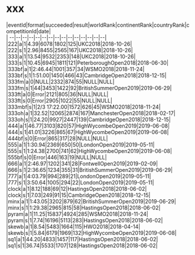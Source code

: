 # xxx


|eventId|format|succeeded|result|worldRank|continentRank|countryRank|competitionId|date|  
|	--|--|--|--|--|--|--|--|--|--|--|--|--|--|--|  
|222|a|1|4.39|6078|1802|125|UKC2018|2018-10-26|  
|222|s|1|2.96|8455|2565|167|UKC2018|2018-10-26|  
|333|a|1|13.54|9532|2353|148|UKC2018|2018-10-26|  
|333|s|1|10.45|6945|1811|121|PeterboroughOpen2018|2018-06-30|  
|333bf|a|1|2:46.44|1001|357|34|WSMO2018|2018-11-24|  
|333bf|s|1|1:51.00|1450|466|43|CambridgeOpen2018|2018-12-15|  
|333fm|a|0|NULL|2332|874|55|NULL|NULL|  
|333fm|s|1|44|3453|1422|92|BritishSummerOpen2019|2019-06-29|  
|333ft|a|0|Error|2121|805|36|NULL|NULL|  
|333ft|s|0|Error|2905|1022|55|NULL|NULL|  
|333mbf|s|1|2/3 17:22.00|1572|626|45|WSMO2018|2018-11-24|  
|333oh|a|1|32.52|12065|2874|167|ManchesterOpen2018|2018-02-17|  
|333oh|s|1|24.20|9927|2447|139|CambridgeOpen2018|2018-12-15|  
|444|a|1|46.77|3103|820|57|HighWycombeOpen2019|2019-06-08|  
|444|s|1|41.01|3226|865|67|HighWycombeOpen2019|2019-06-08|  
|444bf|s|0|Error|865|317|28|NULL|NULL|  
|555|a|1|1:30.94|2369|650|50|LondonOpen2019|2019-05-11|  
|555|s|1|1:24.38|2700|741|62|HighWycombeOpen2019|2019-06-08|  
|555bf|s|0|Error|446|163|19|NULL|NULL|  
|666|a|1|2:46.97|1202|341|28|FontwellOpen2019|2019-02-09|  
|666|s|1|2:36.65|1234|355|31|BritishSummerOpen2019|2019-06-29|  
|777|a|1|4:03.79|994|289|21|LondonOpen2019|2019-05-11|  
|777|s|1|3:50.64|1005|294|22|LondonOpen2019|2019-05-11|  
|clock|a|1|8.12|188|69|12|HastingsOpen2018|2018-06-02|  
|clock|s|1|7.03|249|91|15|CambridgeOpen2018|2018-12-15|  
|minx|a|1|1:43.05|3202|879|62|BritishSummerOpen2019|2019-06-29|  
|minx|s|1|1:29.38|2965|815|58|HastingsOpen2018|2018-06-02|  
|pyram|a|1|11.25|15837|4924|285|WSMO2018|2018-11-24|  
|pyram|s|1|7.74|16196|5113|283|HastingsOpen2018|2018-06-02|  
|skewb|a|1|8.54|5483|1664|115|HWO2018|2018-04-14|  
|skewb|s|1|5.84|6179|1969|132|HighWycombeOpen2019|2019-06-08|  
|sq1|a|1|44.20|4833|1457|117|HastingsOpen2018|2018-06-02|  
|sq1|s|1|36.74|5533|1707|128|HastingsOpen2018|2018-06-02|  
